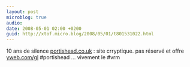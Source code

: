 ```yaml
---
layout: post
microblog: true
audio: 
date: 2008-05-01 02:00 +0200
guid: http://xtof.micro.blog/2008/05/01/t801531022.html
---
```

10 ans de silence  [portishead.co.uk](http://portishead.co.uk/)  : site crryptique. pas réservé et offre  [yweb.com/gl](http://yweb.com/gl)  #portishead ... vivement le #vrm
